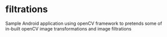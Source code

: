 filtrations
===========

Sample Android application using openCV framework to pretends some of in-built openCV image transformations and image filtrations
